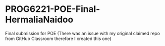 # PROG6221-POE-Final-HermaliaNaidoo
Final submission for POE (There was an issue with my original claimed repo from GitHub Classroom therefore I created this one)
